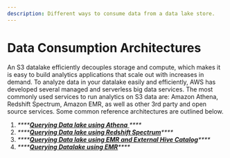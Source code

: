 ```yaml
---
description: Different ways to consume data from a data lake store.
---
```


# Data Consumption Architectures

An S3 datalake efficiently decouples storage and compute, which makes it is easy to build analytics applications that scale out with increases in demand. To analyze data in your datalake easily and efficiently, AWS has developed several managed and serverless big data services. The most commonly used services to run analytics on S3 data are: Amazon Athena, Redshift Spectrum, Amazon EMR, as well as other 3rd party and open source services. Some common reference architectures are outlined below.

1. _\*\*\*\*_[_**Querying Data lake using Athena**_ ](amazon-athena.md)_\*\*\*\*_
2. _\*\*\*\*_[_**Querying Data lake using Red**_**s**_**hift Spectrum**_](redshift-spectrum.md)_\*\*\*\*_
3. _\*\*\*\*_[_**Querying Data lake using EMR and External Hive Catalog**_](multi-emr-on-hive-metastore.md)_\*\*\*\*_
4. _\*\*\*\*_[_**Querying Datalake using EMR**_](multi-emr-on-glue-catalog.md)_\*\*\*\*_

